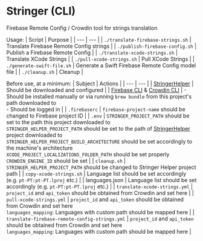 # Stringer (CLI)

Firebase Remote Config / Crowdin tool for strings translation

Usage:
| Script | Purpose |
| --- | --- |
| `./translate-firebase-strings.sh` | Translate Firebase Remote Config strings |
| `./publish-firebase-config.sh` | Publish a Firebase Remote Config |
| `./translate-xcode-strings.sh` | Translate XCode Strings |
| `./pull-xcode-strings.sh` | Pull XCode Strings |
| `./generate-swift-file.sh` | Generate a Swift Firebase Remote Config model file |
| `./cleanup.sh` | Cleanup |

Before use, at a minimum:
| Subject | Actions |
| --- | --- |
| [StringerHelper](https://github.com/igorleonovich/stringer-helper-cli) | Should be downloaded and configured |
| [Firebase CLI](https://formulae.brew.sh/formula/firebase-cli) & [Crowdin CLI](https://formulae.brew.sh/formula/crowdin) | - Should be installed manually or via running `brew bundle` from this project's path downloaded to<br> - Should be logged in |
| `.firebaserc` | `firebase-project-name` should be changed to Firebase project ID |
| `.env` | `STRINGER_PROJECT_PATH` should be set to the path this project downloaded to<br>`STRINGER_HELPER_PROJECT_PATH` should be set to the path of [StringerHelper](https://github.com/igorleonovich/stringer-helper-cli) project downloaded to<br>`STRINGER_HELPER_PROJECT_BUILD_ARCHITECTURE` should be set accordingly to the machine's architecture<br>`XCODE_PROJECT_LOCALIZATIONS_FOLDER_PATH` should be set properly<br>`CROWDIN_ENGINE_ID` should be set |
| `cleanup.sh` | `STRINGER_HELPER_PROJECT_PATH` should be changed to Stringer Helper project path |
| `copy-xcode-strings.sh` | Language list should be set accordingly (e.g. `pt-PT:pt-PT.lproj` etc.) |
| languages.json | Language list should be set accordingly (e.g. `pt-PT:pt-PT.lproj` etc.) |
| `translate-xcode-strings.yml` | `project_id` and `api_token` should be obtained from Crowdin and set here |
| `pull-xcode-strings.yml` | `project_id` and `api_token` should be obtained from Crowdin and set here<br>`languages_mapping`: Languages with custom path should be mapped here |
| `translate-firebase-remote-config-strings.yml` | `project_id` and `api_token` should be obtained from Crowdin and set here<br>`languages_mapping`: Languages with custom path should be mapped here |
